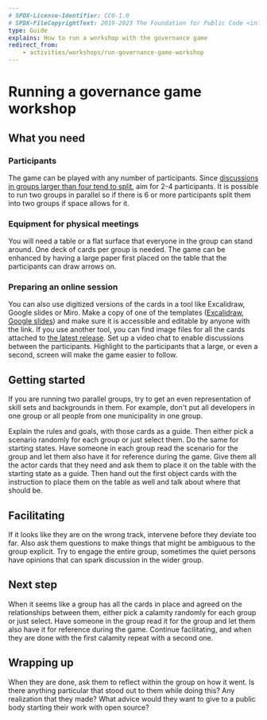 ```yaml
---
# SPDX-License-Identifier: CC0-1.0
# SPDX-FileCopyrightText: 2019-2023 The Foundation for Public Code <info@publiccode.net>
type: Guide
explains: How to run a workshop with the governance game
redirect_from:
    - activities/workshops/run-governance-game-workshop
---
```


# Running a governance game workshop

## What you need

### Participants

The game can be played with any number of participants.
Since [discussions in groups larger than four tend to split](https://doi.org/10.1016/j.evolhumbehav.2016.05.005), aim for 2-4 participants.
It is possible to run two groups in parallel so if there is 6 or more participants split them into two groups if space allows for it.

### Equipment for physical meetings

You will need a table or a flat surface that everyone in the group can stand around.
One deck of cards per group is needed.
The game can be enhanced by having a large paper first placed on the table that the participants can draw arrows on.

### Preparing an online session

You can also use digitized versions of the cards in a tool like Excalidraw, Google slides or Miro.
Make a copy of one of the templates ([Excalidraw](https://link.excalidraw.com/readonly/3tTXUKAX0t4sFqlaFcfq), [Google slides](https://docs.google.com/presentation/d/1irBjBKMPNsNkGTFNjk4thYizDYrqYfgBJZTdj1hw19c/edit?usp=sharing)) and make sure it is accessible and editable by anyone with the link.
If you use another tool, you can find image files for all the cards attached to [the latest release](https://github.com/publiccodenet/governance-game/releases/latest).
Set up a video chat to enable discussions between the participants.
Highlight to the participants that a large, or even a second, screen will make the game easier to follow.

## Getting started

If you are running two parallel groups, try to get an even representation of skill sets and backgrounds in them.
For example, don't put all developers in one group or all people from one municipality in one group.

Explain the rules and goals, with those cards as a guide.
Then either pick a scenario randomly for each group or just select them.
Do the same for starting states.
Have someone in each group read the scenario for the group and let them also have it for reference during the game.
Give them all the actor cards that they need and ask them to place it on the table with the starting state as a guide.
Then hand out the first object cards with the instruction to place them on the table as well and talk about where that should be.

## Facilitating

If it looks like they are on the wrong track, intervene before they deviate too far.
Also ask them questions to make things that might be ambiguous to the group explicit.
Try to engage the entire group, sometimes the quiet persons have opinions that can spark discussion in the wider group.

## Next step

When it seems like a group has all the cards in place and agreed on the relationships between them, either pick a calamity randomly for each group or just select.
Have someone in the group read it for the group and let them also have it for reference during the game.
Continue facilitating, and when they are done with the first calamity repeat with a second one.

## Wrapping up

When they are done, ask them to reflect within the group on how it went.
Is there anything particular that stood out to them while doing this? Any realization that they made?
What advice would they want to give to a public body starting their work with open source?
